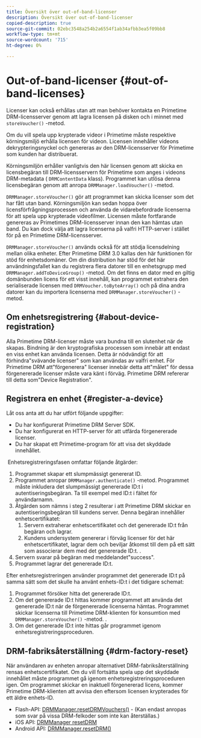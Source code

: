 ```yaml
---
title: Översikt över out-of-band-licenser
description: Översikt över out-of-band-licenser
copied-description: true
source-git-commit: 02ebc3548a254b2a6554f1ab34afbb3ea5f09bb8
workflow-type: tm+mt
source-wordcount: '715'
ht-degree: 0%

---
```


# Out-of-band-licenser {#out-of-band-licenses}

Licenser kan också erhållas utan att man behöver kontakta en Primetime DRM-licensserver genom att lagra licensen på disken och i minnet med `storeVoucher()` -metod.

Om du vill spela upp krypterade videor i Primetime måste respektive körningsmiljö erhålla licensen för videon. Licensen innehåller videons dekrypteringsnyckel och genereras av den DRM-licensserver för Primetime som kunden har distribuerat.

Körningsmiljön erhåller vanligtvis den här licensen genom att skicka en licensbegäran till DRM-licensservern för Primetime som anges i videons DRM-metadata ( `DRMContentData` klass). Programmet kan utlösa denna licensbegäran genom att anropa `DRMManager.loadVoucher()` -metod.

`DRMManager.storeVoucher()` gör att programmet kan skicka licenser som det har fått utan band. Körningsmiljön kan sedan hoppa över licensförfrågningsprocessen och använda de vidarebefordrade licenserna för att spela upp krypterade videofilmer. Licensen måste fortfarande genereras av Primetimes DRM-licensserver innan den kan hämtas utan band. Du kan dock välja att lagra licenserna på valfri HTTP-server i stället för på en Primetime DRM-licensserver.

`DRMManager.storeVoucher()` används också för att stödja licensdelning mellan olika enheter. Efter Primetime DRM 3.0 kallas den här funktionen för stöd för enhetsdomäner. Om din distribution har stöd för det här användningsfallet kan du registrera flera datorer till en enhetsgrupp med `DRMManager.addToDeviceGroup()` -metod. Om det finns en dator med en giltig domänbunden licens för ett visst innehåll, kan programmet extrahera den serialiserade licensen med `DRMVoucher.toByteArray()` och på dina andra datorer kan du importera licenserna med `DRMManager.storeVoucher()` -metod.

## Om enhetsregistrering {#about-device-registration}

Alla Primetime DRM-licenser måste vara bundna till en slutenhet när de skapas. Bindning är den kryptografiska processen som innebär att endast en viss enhet kan använda licensen. Detta är nödvändigt för att förhindra&quot;svävande licenser&quot; som kan användas av valfri enhet. För Primetime DRM att&quot;förgenerera&quot; licenser innebär detta att&quot;målet&quot; för dessa förgenererade licenser måste vara känt i förväg. Primetime DRM refererar till detta som&quot;Device Registration&quot;.

## Registrera en enhet {#register-a-device}

Låt oss anta att du har utfört följande uppgifter:

* Du har konfigurerat Primetime DRM Server SDK.
* Du har konfigurerat en HTTP-server för att utfärda förgenererade licenser.
* Du har skapat ett Primetime-program för att visa det skyddade innehållet.

 Enhetsregistreringsfasen omfattar följande åtgärder:

1. Programmet skapar ett slumpmässigt genererat ID.
1. Programmet anropar `DRMManager.authenticate()` -metod. Programmet måste inkludera det slumpmässigt genererade ID:t i autentiseringsbegäran. Ta till exempel med ID:t i fältet för användarnamn.
1. Åtgärden som nämns i steg 2 resulterar i att Primetime DRM skickar en autentiseringsbegäran till kundens server. Denna begäran innehåller enhetscertifikatet:
   1. Servern extraherar enhetscertifikatet och det genererade ID:t från begäran och lagrar.
   1. Kundens undersystem genererar i förväg licenser för det här enhetscertifikatet, lagrar dem och beviljar åtkomst till dem på ett sätt som associerar dem med det genererade ID:t. .
1. Servern svarar på begäran med meddelandet&quot;success&quot;.
1. Programmet lagrar det genererade ID:t.

Efter enhetsregistreringen använder programmet det genererade ID:t på samma sätt som det skulle ha använt enhets-ID:t i det tidigare schemat:
1. Programmet försöker hitta det genererade ID:t.
1. Om det genererade ID:t hittas kommer programmet att använda det genererade ID:t när de förgenererade licenserna hämtas. Programmet skickar licenserna till Primetime DRM-klienten för konsumtion med `DRMManager.storeVoucher()` -metod. .
1. Om det genererade ID:t inte hittas går programmet igenom enhetsregistreringsproceduren.

## DRM-fabriksåterställning {#drm-factory-reset}

När användaren av enheten anropar alternativet DRM-fabriksåterställning rensas enhetscertifikatet. Om du vill fortsätta spela upp det skyddade innehållet måste programmet gå igenom enhetsregistreringsproceduren igen. Om programmet skickar en inaktuell förgenererad licens, kommer Primetime DRM-klienten att avvisa den eftersom licensen krypterades för ett äldre enhets-ID.

* Flash-API: [DRMManager.resetDRMVouchers()](https://help.adobe.com/en_US/FlashPlatform/reference/actionscript/3/flash/net/drm/DRMManager.html#resetDRMVouchers()) - (Kan endast anropas som svar på vissa DRM-felkoder som inte kan återställas.)
* iOS API: [DRMManager resetDRM](https://help.adobe.com/en_US/primetime/api/drm-apis/client/ios/interface_d_r_m_manager.html#a0dd6c9662428583196e0419d3ea69446)
* Android API: [DRMManager.resetDRM()](https://help.adobe.com/en_US/primetime/api/drm-apis/client/android/com/adobe/ave/drm/DRMManager.html#resetDRM(com.adobe.ave.drm.DRMOperationErrorCallback,%20com.adobe.ave.drm.DRMOperationCompleteCallback))
